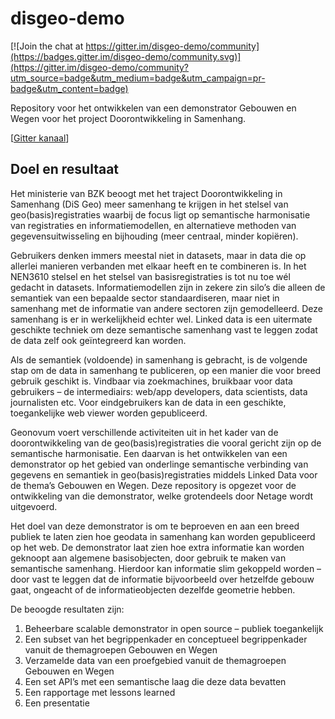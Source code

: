 # disgeo-demo

[![Join the chat at https://gitter.im/disgeo-demo/community](https://badges.gitter.im/disgeo-demo/community.svg)](https://gitter.im/disgeo-demo/community?utm_source=badge&utm_medium=badge&utm_campaign=pr-badge&utm_content=badge)

Repository voor het ontwikkelen van een demonstrator Gebouwen en Wegen voor het project Doorontwikkeling in Samenhang.

[[Gitter kanaal](https://gitter.im/disgeo-demo/community#)]

## Doel en resultaat

Het ministerie van BZK beoogt met het traject Doorontwikkeling in Samenhang (DiS Geo) meer samenhang te krijgen in het stelsel van geo(basis)registraties waarbij de focus ligt op semantische harmonisatie van registraties en informatiemodellen, en alternatieve methoden van gegevensuitwisseling en bijhouding (meer centraal, minder kopiëren). 

Gebruikers denken immers meestal niet in datasets, maar in data die op allerlei manieren verbanden met elkaar heeft en te combineren is. In het NEN3610 stelsel en het stelsel van basisregistraties is tot nu toe wél gedacht in datasets. Informatiemodellen zijn in zekere zin silo’s die alleen de semantiek van een bepaalde sector standaardiseren, maar niet in samenhang met de informatie van andere sectoren zijn gemodelleerd. Deze samenhang is er in werkelijkheid echter wel. Linked data is een uitermate geschikte techniek om deze semantische samenhang vast te leggen zodat de data zelf ook geïntegreerd kan worden.

Als de semantiek (voldoende) in samenhang is gebracht, is de volgende stap om de data in samenhang te publiceren, op een manier die voor breed gebruik geschikt is. Vindbaar via zoekmachines, bruikbaar voor data gebruikers – de intermediairs: web/app developers, data scientists, data journalisten etc. Voor eindgebruikers kan de data in een geschikte, toegankelijke web viewer worden gepubliceerd.

Geonovum voert verschillende activiteiten uit in het kader van de doorontwikkeling van de geo(basis)registraties die vooral gericht zijn op de semantische harmonisatie. Een daarvan is het ontwikkelen van een demonstrator op het gebied van onderlinge semantische verbinding van gegevens en semantiek in geo(basis)registraties middels Linked Data voor de thema’s Gebouwen en Wegen. Deze repository is opgezet voor de ontwikkeling van die demonstrator, welke grotendeels door Netage wordt uitgevoerd.

Het doel van deze demonstrator is om te beproeven en aan een breed publiek te laten zien hoe geodata in samenhang kan worden gepubliceerd op het web. De demonstrator laat zien hoe extra informatie kan worden geknoopt aan algemene basisobjecten, door gebruik te maken van semantische samenhang. Hierdoor kan informatie slim gekoppeld worden – door vast te leggen dat de informatie bijvoorbeeld over hetzelfde gebouw gaat, ongeacht of de informatieobjecten dezelfde geometrie hebben.

De beoogde resultaten zijn:
1.	Beheerbare scalable demonstrator in open source  – publiek toegankelijk 
2.	Een subset van het begrippenkader en conceptueel begrippenkader vanuit de themagroepen Gebouwen en Wegen
3.	Verzamelde data van een proefgebied vanuit de themagroepen Gebouwen en Wegen
4.	Een set API’s met een semantische laag die deze data bevatten
5.	Een rapportage met lessons learned
6.	Een presentatie
